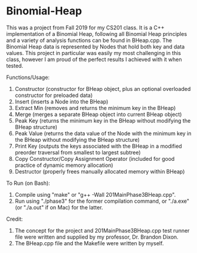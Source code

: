 # Binomial-Heap

This was a project from Fall 2019 for my CS201 class.  It is a C++ implementation of a Binomial Heap, following all Binomial Heap principles and a variety of analysis functions can be found in BHeap.cpp.  The Binomial Heap data is represented by Nodes that hold both key and data values.  This project in particular was easily my most challenging in this class, however I am proud of the perfect results I achieved with it when tested.

Functions/Usage: 
1. Constructor (constructor for BHeap object, plus an optional overloaded constructor for preloaded data)
2. Insert (inserts a Node into the BHeap)
3. Extract Min (removes and returns the minimum key in the BHeap)
4. Merge (merges a separate BHeap object into current BHeap object)
5. Peak Key (returns the minimum key in the BHeap without modifying the BHeap structure)
6. Peak Value (returns the data value of the Node with the minimum key in the BHeap without modifying the BHeap structure) 
7. Print Key (outputs the keys associated with the BHeap in a modified preorder traversal from smallest to largest subtree)
8. Copy Constructor/Copy Assignment Operator (included for good practice of dynamic memory allocation)
9. Destructor (properly frees manually allocated memory within BHeap)

To Run (on Bash): 
1. Compile using "make" or "g++ -Wall 201MainPhase3BHeap.cpp".
2. Run using "./phase3" for the former compilation command, or "./a.exe" (or "./a.out" if on Mac) for the latter.

Credit: 
1. The concept for the project and 201MainPhase3BHeap.cpp test runner file were written and supplied by my professor, Dr. Brandon Dixon.
2. The BHeap.cpp file and the Makefile were written by myself.
